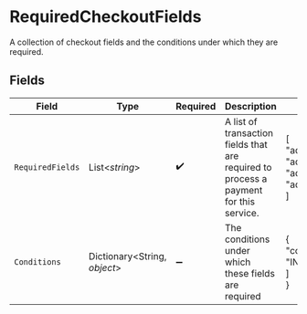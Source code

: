 # RequiredCheckoutFields

A collection of checkout fields and the conditions under which they are required.


## Fields

| Field                                                                                 | Type                                                                                  | Required                                                                              | Description                                                                           | Example                                                                               |
| ------------------------------------------------------------------------------------- | ------------------------------------------------------------------------------------- | ------------------------------------------------------------------------------------- | ------------------------------------------------------------------------------------- | ------------------------------------------------------------------------------------- |
| `RequiredFields`                                                                      | List<*string*>                                                                        | :heavy_check_mark:                                                                    | A list of transaction fields that are required to process a payment for this service. | [<br/>"address.line1",<br/>"address.country",<br/>"address.city",<br/>"address.postal_code"<br/>] |
| `Conditions`                                                                          | Dictionary<String, *object*>                                                          | :heavy_minus_sign:                                                                    | The conditions under which these fields are required                                  | {<br/>"country": [<br/>"IN"<br/>]<br/>}                                               |